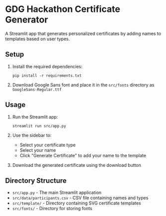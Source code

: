 # GDG Hackathon Certificate Generator

A Streamlit app that generates personalized certificates by adding names to templates based on user types.

## Setup

1. Install the required dependencies:

   ```
   pip install -r requirements.txt
   ```

2. Download Google Sans font and place it in the `src/fonts` directory as `GoogleSans-Regular.ttf`

## Usage

1. Run the Streamlit app:

   ```
   streamlit run src/app.py
   ```

2. Use the sidebar to:
   - Select your certificate type
   - Select your name
   - Click "Generate Certificate" to add your name to the template
3. Download the generated certificate using the download button

## Directory Structure

- `src/app.py` - The main Streamlit application
- `src/data/participants.csv` - CSV file containing names and types
- `src/template/` - Directory containing SVG certificate templates
- `src/fonts/` - Directory for storing fonts
